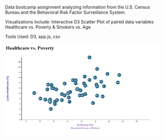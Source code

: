 Data bootcamp assignment analyzing information from the U.S. Census Bureau and the Behavioral Risk Factor Surveillance System.

Visualizations include: Interactive D3 Scatter Plot of paired data variables Healthcare vs. Poverty & Smokers vs. Age

Tools Used: D3, app.js, csv

![Alt Text](https://github.com/eherchen/Census-and-Behavioral-Risk-Analysis-/blob/master/Healthcare%20vs%20Poverty.png)

